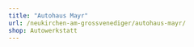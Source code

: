```yaml
---
title: "Autohaus Mayr"
url: /neukirchen-am-grossvenediger/autohaus-mayr/
shop: Autowerkstatt
---
```

